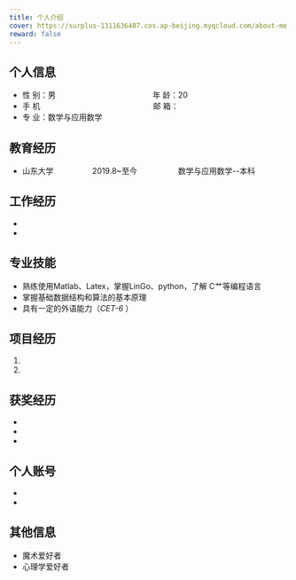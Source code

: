 ```yaml
---
title: 个人介绍
cover: https://surplus-1311636487.cos.ap-beijing.myqcloud.com/about-me.jpg
reward: false
---
```


 <!-- <center>
     <h1>殇晓瑾</h1>
 </center> -->

## 个人信息 

* 性 别：男&emsp;&emsp;&emsp;&emsp;&emsp;&emsp;&emsp;&emsp;&emsp;&emsp;&emsp;&emsp;&ensp;年 龄：20  
* 手 机 &ensp;&ensp;&ensp;&ensp;&ensp;&ensp;&ensp;&ensp;&ensp;&emsp;&emsp;&emsp;&emsp;&emsp;&emsp;&ensp;&ensp;&ensp;&ensp;&ensp;&ensp;&ensp;    邮 箱：   
* 专 业：数学与应用数学 &emsp;&emsp;&emsp;&emsp;&emsp; 

## 教育经历

* 山东大学&emsp;&emsp;&emsp;&emsp;&emsp;2019.8~至今&emsp;&emsp;&emsp;&emsp;&emsp; 数学与应用数学--本科  

## 工作经历
*        
* 

## 专业技能

* 熟练使用Matlab、Latex，掌握LinGo、python，了解 C艹等编程语言
* 掌握基础数据结构和算法的基本原理
* 具有一定的外语能力（*CET-6* ）

## 项目经历

1.  

2. 

## 获奖经历
* 
* 
* 

## 个人账号 
* 
* 

## 其他信息 
* 魔术爱好者
* 心理学爱好者 


